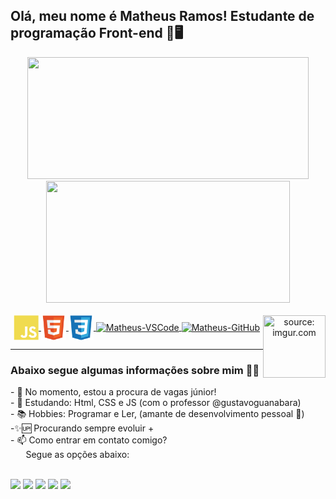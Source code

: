    ##    Olá, meu nome é Matheus Ramos! Estudante de programação Front-end 👋🖥

<div style="display: inline_block" align="center">
  <a href="https://github.com/matheusfulldev">
  <img width="450em" height="195em" src="https://github-readme-stats.vercel.app/api?username=matheusfulldev&show_icons=true&theme=gotham&include_all_commits=true&count_private=true"/>
  <img width="390em" height="195em" src="https://github-readme-stats.vercel.app/api/top-langs/?username=matheusfulldev&layout=compact&langs_count=7&theme=gotham"/>
</div>
  
  <div style="display: inline_block" align="center"><br>
  <img align="center" alt="Matheus-JS" height="40" width="40" src="https://raw.githubusercontent.com/devicons/devicon/master/icons/javascript/javascript-plain.svg">
  <img align="center" alt="Matheus-HTML" height="40" width="40" src="https://raw.githubusercontent.com/devicons/devicon/master/icons/html5/html5-original.svg"> 
  <img align="center" alt="Matheus-CSS" height="40" width="40" src="https://raw.githubusercontent.com/devicons/devicon/master/icons/css3/css3-original.svg"> 
  <img align="center" alt="Matheus-VSCode" height="40" width="40" src="https://cdn.jsdelivr.net/gh/devicons/devicon/icons/visualstudio/visualstudio-plain.svg" />
  <img align="center" alt="Matheus-GitHub" height="40" width="40" src="https://cdn.jsdelivr.net/gh/devicons/devicon/icons/github/github-original-wordmark.svg" />
  <a href="https://imgur.com/V4bezia"><img align="right" height="100" width="100" src="https://i.imgur.com/V4bezia.png" title="source: imgur.com" /></a>
</div>
  
<hr>
  
   <h3 style="align: center"> Abaixo segue algumas informações sobre mim 🥳😇 </h3>
<div style="text_decoration: none" align="justify"> 
<p style="text-align: justify"> <span> - 🔭 No momento, estou a procura de vagas júnior! <span> <br>
<span> - 🌱 Estudando: Html, CSS e JS (com o professor @gustavoguanabara) <span> <br>
<span> - 📚 Hobbies: Programar e Ler, (amante de desenvolvimento pessoal 💝) <span> <br>
<span> -✨🆙 Procurando sempre evoluir + <span> <br>
<span> - 📫 Como entrar em contato comigo? <br>
 ⠀⠀ Segue as opções abaixo: </p> <br>
   
</div> 
   
   <div>
  <a href="https://www.instagram.com/matheusfulldev/" target="_blank"><img src="https://img.shields.io/badge/-Instagram-%23E4405F?style=for-the-badge&logo=instagram&logoColor=white" target="_blank"></a>
  <a href = "mailto:matheusfulldev@gmail.com"><img src="https://img.shields.io/badge/-Gmail-%23333?style=for-the-badge&logo=gmail&logoColor=white" target="_blank"></a>
  <a href="www.linkedin.com/in/matheusfulldev" target="_blank"><img src="https://img.shields.io/badge/-LinkedIn-%230077B5?style=for-the-badge&logo=linkedin&logoColor=white" target="_blank"></a>
  <a href="https://twitter.com/matheusfulldev" target="_blank"><img src="https://img.shields.io/badge/Twitter-1DA1F2?style=for-the-badge&logo=twitter&logoColor=white" target="_blank"></a>   
  <a href="https://wa.me/+5521983644245" target="_blank"><img src="https://img.shields.io/badge/WhatsApp-25D366?style=for-the-badge&logo=whatsapp&logoColor=white" target="_blank"></a>
           
 ##
   </div>



